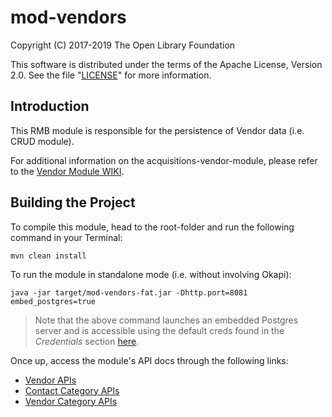 # mod-vendors

Copyright (C) 2017-2019 The Open Library Foundation

This software is distributed under the terms of the Apache License, Version 2.0. See the file "[LICENSE](LICENSE)" for more information.

## Introduction

This RMB module is responsible for the persistence of Vendor data (i.e. CRUD module).

For additional information on the acquisitions-vendor-module, please refer to the [Vendor Module WIKI](https://wiki.folio.org/display/RM/Acquisitions+Vendor+Module).


## Building the Project

To compile this module, head to the root-folder and run the following command in your Terminal:

```
mvn clean install
```

To run the module in standalone mode (i.e. without involving Okapi):
```
java -jar target/mod-vendors-fat.jar -Dhttp.port=8081 embed_postgres=true
```

>Note that the above command launches an embedded Postgres server and is accessible using the default creds found in the *Credentials* section [here](https://github.com/folio-org/raml-module-builder).


Once up, access the module's API docs through the following links:
* [Vendor APIs](http://localhost:8081/apidocs/index.html?raml=raml/vendor.raml)
* [Contact Category APIs](http://localhost:8081/apidocs/index.html?raml=raml/contact_category.raml)
* [Vendor Category APIs](http://localhost:8081/apidocs/index.html?raml=raml/vendor_category.raml)
